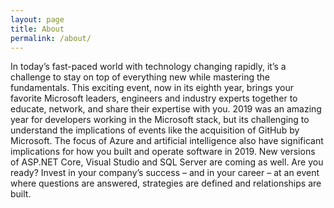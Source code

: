 ```yaml
---
layout: page
title: About
permalink: /about/
---
```


In today’s fast-paced world with technology changing rapidly, it’s a challenge to stay on top of everything new while mastering the fundamentals. This exciting event, now in its eighth year, brings your favorite Microsoft leaders, engineers and industry experts together to educate, network, and share their expertise with you. 2019 was an amazing year for developers working in the Microsoft stack, but its challenging to understand the implications of events like the acquisition of GitHub by Microsoft. The focus of Azure and artificial intelligence also have significant implications for how you built and operate software in 2019. New versions of ASP.NET Core, Visual Studio and SQL Server are coming as well. Are you ready? Invest in your company’s success – and in your career – at an event where questions are answered, strategies are defined and relationships are built.

[DEVintersection-organization]: https://devintersection.github.io/
